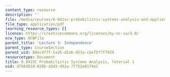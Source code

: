 ```yaml
---
content_type: resource
description: ''
file: /media/courses/6-041sc-probabilistic-systems-analysis-and-applied-probability-fall-2013/d7b8d818028ba5d3d92a7f752e01f4e1_MIT6_041SCF10_tut01.pdf
file_type: application/pdf
learning_resource_types: []
license: https://creativecommons.org/licenses/by-nc-sa/4.0/
ocw_type: OCWFile
parent_title: 'Lecture 3: Independence'
parent_type: CourseSection
parent_uid: 88ec4f7f-5a26-d2a6-d53a-cbe75f7f7929
resourcetype: Document
title: 6.041SC Probabilistic Systems Analysis, Tutorial 1
uid: d7b8d818-028b-a5d3-d92a-7f752e01f4e1
---
```

